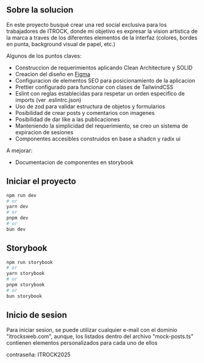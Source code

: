 ## Sobre la solucion

En este proyecto busqué crear una red social exclusiva para los trabajadores de ITROCK, donde mi objetivo es expresar la vision artistica de la marca a traves de los diferentes elementos de la interfaz (colores, bordes en punta, background visual de papel, etc.)

Algunos de los puntos claves:

- Construccion de requerimientos aplicando Clean Architecture y SOLID
- Creacion del diseño en [Figma](https://www.figma.com/design/xw89dGWQxuN3TRKjtQ0oRA/ITROCK-Social-media?node-id=0-1&p=f&t=SmrNK91yKoclYHUy-0)
- Configuracion de elementos SEO para posicionamiento de la aplicacion
- Prettier configurado para funcionar con clases de TailwindCSS
- Eslint con reglas establecidas para respetar un orden especifico de imports (ver .eslintrc.json)
- Uso de zod para validar estructura de objetos y formularios
- Posibilidad de crear posts y comentarios con imagenes
- Posibilidad de dar like a las publicaciones
- Manteniendo la simplicidad del requerimiento, se creo un sistema de expiracion de sesiones
- Componentes accesibles construidos en base a shadcn y radix ui

A mejorar:

- Documentacion de componentes en storybook

## Iniciar el proyecto

```bash
npm run dev
# or
yarn dev
# or
pnpm dev
# or
bun dev
```

## Storybook

```bash
npm run storybook
# or
yarn storybook
# or
pnpm storybook
# or
bun storybook
```

## Inicio de sesion

Para iniciar sesion, se puede utilizar cualquier e-mail con el dominio "itrocksweb.com", aunque, los listados dentro del archivo "mock-posts.ts" contienen elementos personalizados para cada uno de ellos

contraseña: ITROCK2025
